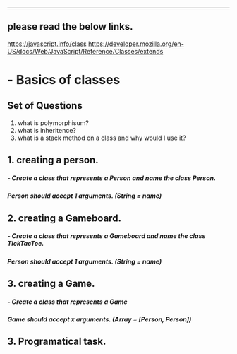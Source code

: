 
------------
## please read the below links.
https://javascript.info/class
https://developer.mozilla.org/en-US/docs/Web/JavaScript/Reference/Classes/extends
# - Basics of classes
## Set of Questions
1. what is polymorphisum?
1. what is inheritence?
1. what is a stack method on a class and why would I use it?


## 1. creating a person.
##### - Create a class that represents a Person and name the class Person.
##### Person should accept 1 arguments. (String = name)

## 2. creating a Gameboard.
##### - Create a class that represents a Gameboard and name the class TickTacToe.
##### Person should accept 1 arguments. (String = name)

## 3. creating a Game.
##### - Create a class that represents a Game
##### Game should accept x arguments. (Array = [Person, Person])

## 3. Programatical task.


